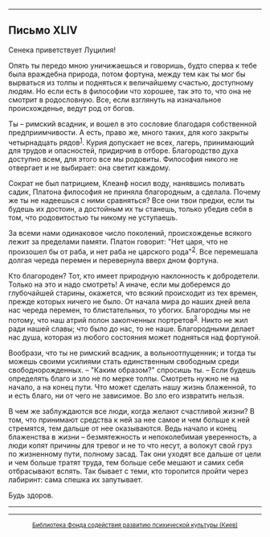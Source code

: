

* * *

## Письмо XLIV

Сенека приветствует Луцилия!

Опять ты передо мною уничижаешься и говоришь, будто сперва к тебе была враждебна природа, потом фортуна, между тем как ты мог бы вырваться из толпы и подняться к величайшему счастью, доступному людям. Но если есть в философии что хорошее, так это то, что она не смотрит в родословную. Все, если взглянуть на изначальное происхожденье, ведут род от богов.

Ты – римский всадник, и вошел в это сословие благодаря собственной предприимчивости. А есть, право же, много таких, для кого закрыты четырнадцать рядов<sup>[1](refer.htm#pXLIV-1)</sup>. Курия допускает не всех, лагерь, принимающий для трудов и опасностей, придирчив в отборе. Благородство духа доступно всем, для этого все мы родовиты. Философия никого не отвергает и не выбирает: она светит каждому.

Сократ не был патрицием, Клеанф носил воду, нанявшись поливать садик, Платона философия не приняла благородным, а сделала. Почему же ты не надеешься с ними сравняться? Все они твои предки, если ты будешь их достоин, а достойным их ты станешь, только убедив себя в том, что родовитостью ты никому не уступаешь.

За всеми нами одинаковое число поколений, происхожденье всякого лежит за пределами памяти. Платон говорит: "Нет царя, что не произошел бы от раба, и нет раба не царского рода"<sup>[2](refer.htm#pXLIV-2)</sup>. Все перемешала долгая череда перемен и перевернула вверх дном фортуна.

Кто благороден? Тот, кто имеет природную наклонность к добродетели. Только на это и надо смотреть! А иначе, если мы доберемся до глубочайшей старины, окажется, что всякий происходит из тех времен, прежде которых ничего не было. От начала мира до наших дней вела нас череда перемен, то блистательных, то убогих. Благородны мы не потому, что наш атрий полон закопченных портретов<sup>[3](refer.htm#pXLIV-3)</sup>. Никто не жил ради нашей славы; что было до нас, то не наше. Благородными делает нас душа, которая из любого состояния может подняться над фортуной.

Вообрази, что ты не римский всадник, а вольноотпущенник; и тогда ты можешь своими усилиями стать единственным свободным среди свободнорожденных. – "Каким образом?" спросишь ты. – Если будешь определять благо и зло не по мерке толпы. Смотреть нужно не на начало, а на конец пути. Что может сделать нашу жизнь блаженной, то и есть благо, ни от чего не зависимое. Во зло его извратить нельзя.

В чем же заблуждаются все люди, когда желают счастливой жизни? В том, что принимают средства к ней за нее самое и чем больше к ней стремятся, тем дальше от нее оказываются. Ведь начало и конец блаженства в жизни – безмятежность и непоколебимая уверенность, а люди копят причины для тревог и не то что несут, а волокут свой груз по жизненному пути, полному засад. Так они уходят все дальше от цели и чем больше тратят труда, тем больше себе мешают и самих себя отбрасывают вспять. Так бывает с теми, кто торопится пройти через лабиринт: сама спешка их запутывает.

Будь здоров.

<div align="center">

* * *



* * *

[<small>Библиотека Фонда содействия развитию психической культуры (Киев)</small>](mailto:webmaster@psylib.kiev.ua)</div>